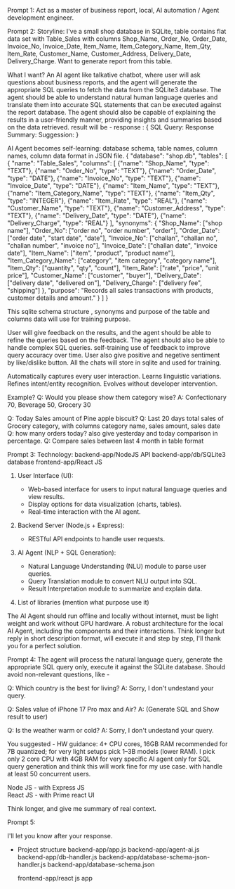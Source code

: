 Prompt 1:
Act as a master of business report, local, AI automation / Agent development engineer.


Prompt 2:
Storyline:
I've a small shop database in SQLite, table contains flat data set with Table_Sales with columns Shop_Name, Order_No, Order_Date, Invoice_No, Invoice_Date, Item_Name, Item_Category_Name, Item_Qty, Item_Rate, Customer_Name, Customer_Address, Delivery_Date, Delivery_Charge. Want to generate report from this table.

What I want?
An AI agent like talkative chatbot, where user will ask  questions about business reports, and the agent will generate the appropriate SQL queries to fetch the data from the SQLite3 database. The agent should be able to understand natural human language queries and translate them into accurate SQL statements that can be executed against the report database. The agent should also be capable of explaining the results in a user-friendly manner, providing insights and summaries based on the data retrieved.
result will be -
response : {
    SQL Query:
    Response Summary:
    Suggession: 
}

AI Agent becomes self-learning:
database  schema, table names, column names, column data format in JSON file.
{
  "database": "shop.db",
  "tables": [
    {
      "name": "Table_Sales",
      "columns": [
        {"name": "Shop_Name", "type": "TEXT"},
        {"name": "Order_No", "type": "TEXT"},
        {"name": "Order_Date", "type": "DATE"},
        {"name": "Invoice_No", "type": "TEXT"},
        {"name": "Invoice_Date", "type": "DATE"},
        {"name": "Item_Name", "type": "TEXT"},
        {"name": "Item_Category_Name", "type": "TEXT"},
        {"name": "Item_Qty", "type": "INTEGER"},
        {"name": "Item_Rate", "type": "REAL"},
        {"name": "Customer_Name", "type": "TEXT"},
        {"name": "Customer_Address", "type": "TEXT"},
        {"name": "Delivery_Date", "type": "DATE"},
        {"name": "Delivery_Charge", "type": "REAL"}
      ],
      "synonyms": {
        "Shop_Name": ["shop name"],
        "Order_No": ["order no", "order number", "order"],
        "Order_Date": ["order date", "start date", "date"],
        "Invoice_No": ["challan", "challan no", "challan number", "invoice no"],
        "Invoice_Date": ["challan date", "invoice date"],
        "Item_Name": ["item", "product", "product name"],
        "Item_Category_Name": ["category", "item category", "category name"],
        "Item_Qty": ["quantity", "qty", "count"],
        "Item_Rate": ["rate", "price", "unit price"],
        "Customer_Name": ["customer", "buyer"],
        "Delivery_Date": ["delivery date", "delivered on"],
        "Delivery_Charge": ["delivery fee", "shipping"]
      },
      "purpose": "Records all sales transactions with products, customer details and amount."
    }
  ]
}

This sqlite schema structure , synonyms and purpose of the table and columns data will use for training purpose.

User will give feedback  on the results, and the agent should be able to refine the queries based on the feedback. The agent should also be able to handle  complex SQL
queries. self-training use  of feedback to improve query accuracy over time. User also give positive and negetive sentiment by like/dislike button. All the chats will store in sqlite and used for training.

Automatically captures every user interaction.
Learns linguistic variations.
Refines intent/entity recognition.
Evolves without developer intervention.

Example?
Q: Would you please show them category wise?
A: Confectionary 70, Beverage 50, Grocery 30

Q: Today Sales amount of Pine apple biscuit?
Q: Last 20 days total sales of Grocery category, with columns category name, sales amount, sales date
Q: how many orders today? also give yesterday and today comparison in percentage.
Q: Compare sales between last 4 month in table format


Prompt 3:
Technology:
backend-app/NodeJS API
backend-app/db/SQLite3 database
frontend-app/React JS


1. User Interface (UI):
    - Web-based interface for users to input natural language queries and view results.
    - Display options for data visualization (charts, tables).
    - Real-time interaction with the AI agent.

2. Backend Server (Node.js + Express):
    - RESTful API endpoints to handle user requests.

3. AI Agent (NLP + SQL Generation):
    - Natural Language Understanding (NLU) module to parse user queries.
    - Query Translation module to convert NLU output into SQL.
    - Result Interpretation module to summarize and explain data. 

4. List of libraries (mention what purpose use it)

The AI Agent should run offline and locally without internet, must be light weight and work without GPU hardware.
A robust architecture for the local AI Agent, including the components and their interactions.
Think longer but reply in short description format, will execute it and step by step, I'll thank you for a perfect solution.



Prompt 4:
The agent will process the natural language query, generate the appropriate SQL query only, execute it against the SQLite database.
Should avoid non-relevant questions, like -

Q: Which country is the best for living?
A: Sorry, I don't undestand your query.

Q: Sales value of iPhone 17 Pro max and Air?
A: (Generate SQL and Show result to user)

Q: Is the weather warm or cold?
A: Sorry, I don't undestand your query.

You suggested - HW guidance: 4+ CPU cores, 16GB RAM recommended for 7B quantized; for very light setups pick 1–3B models (lower RAM).
I pick only 2 core CPU with 4GB RAM for very specific AI agent only for SQL query generation and think this will work fine for my use case. 
with handle at least  50 concurrent users.

Node JS - with Express JS  
React JS - with Prime react UI

Think longer, and give me summary of real context.






Prompt 5:















I'll let you know after your response.

- Project structure
    backend-app/app.js
    backend-app/agent-ai.js
    backend-app/db-handler.js
    backend-app/database-schema-json-handler.js
    backend-app/database-schema.json

    frontend-app/react js app